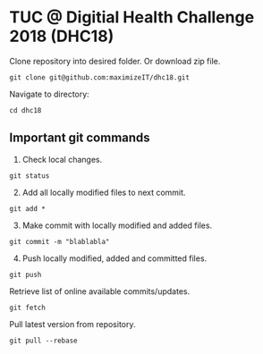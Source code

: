 # TUC @ Digitial Health Challenge 2018 (DHC18)

Clone repository into desired folder. Or download zip file.
```
git clone git@github.com:maximizeIT/dhc18.git
```

Navigate to directory:
```
cd dhc18
```

## Important git commands
1) Check local changes.
```
git status  
```

2) Add all locally modified files to next commit.
```
git add *  
```

3) Make commit with locally modified and added files.
```
git commit -m "blablabla"  
```

4) Push locally modified, added and committed files.
```
git push  
```

Retrieve list of online available commits/updates.
```
git fetch  
```

Pull latest version from repository.
```
git pull --rebase  
```

